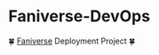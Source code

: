 # Faniverse-DevOps
🍀 [Faniverse](https://github.com/orgs/Faniverse2024/repositories) Deployment Project 🍀
